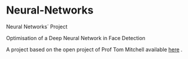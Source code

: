 # Neural-Networks
Neural Networks´ Project 

Optimisation of a Deep Neural Network in Face Detection

A project based on the open project of Prof Tom Mitchell available [here](https://www.cs.cmu.edu/afs/cs.cmu.edu/user/mitchell/ftp/faces.html) .

